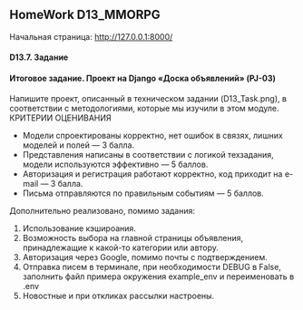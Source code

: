 ## HomeWork D13_MMORPG 

Начальная страница: http://127.0.0.1:8000/  

#### D13.7. Задание
#### Итоговое задание. Проект на Django «Доска объявлений» (PJ-03)

 Напишите проект, описанный в техническом задании (D13_Task.png), в соответствии с методологиями, которые мы изучили в этом модуле.
КРИТЕРИИ ОЦЕНИВАНИЯ

* Модели спроектированы корректно, нет ошибок в связях, лишних моделей и полей — 3 балла.
* Представления написаны в соответствии с логикой техзадания, модели используются эффективно — 5 баллов.
* Авторизация и регистрация работают корректно, код приходит на e-mail — 3 балла.
* Письма отправляются по правильным событиям — 5 баллов.  

Дополнительно реализовано, помимо задания:  
1. Использование кэшироания.  
2. Возможность выбора на главной страницы объявления, принадлежащие к какой-то категории или автору.
3. Авторизация через Google, помимо почты с подтверждением.
4. Отправка писем в терминале, при необходимости DEBUG в False, заполнить файл примера окружения example_env и переименовать в .env
5. Новостные и при откликах рассылки настроены.
